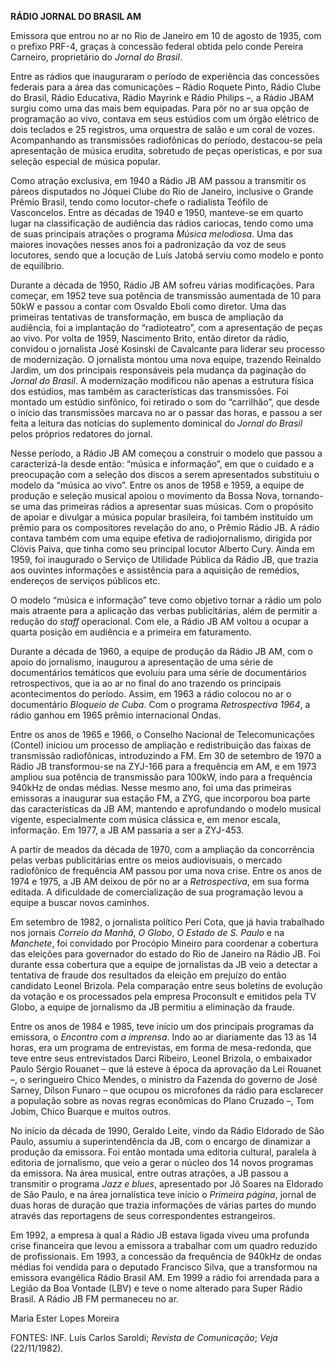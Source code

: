 **RÁDIO JORNAL DO BRASIL AM**

Emissora que entrou no ar no Rio de Janeiro em 10 de agosto de 1935, com
o prefixo PRF-4, graças à concessão federal obtida pelo conde Pereira
Carneiro, proprietário do *Jornal do Brasil*.

Entre as rádios que inauguraram o período de experiência das concessões
federais para a área das comunicações – Rádio Roquete Pinto, Rádio Clube
do Brasil, Rádio Educativa, Rádio Mayrink e Rádio Philips –, a Rádio
JBAM surgiu como uma das mais bem equipadas. Para pôr no ar sua opção de
programação ao vivo, contava em seus estúdios com um órgão elétrico de
dois teclados e 25 registros, uma orquestra de salão e um coral de
vozes. Acompanhando as transmissões radiofônicas do período, destacou-se
pela apresentação de música erudita, sobretudo de peças operísticas, e
por sua seleção especial de música popular.

Como atração exclusiva, em 1940 a Rádio JB AM passou a transmitir os
páreos disputados no Jóquei Clube do Rio de Janeiro, inclusive o Grande
Prêmio Brasil, tendo como locutor-chefe o radialista Teófilo de
Vasconcelos. Entre as décadas de 1940 e 1950, manteve-se em quarto lugar
na classificação de audiência das rádios cariocas, tendo como uma de
suas principais atrações o programa *Música melodiosa*. Uma das maiores
inovações nesses anos foi a padronização da voz de seus locutores, sendo
que a locução de Luís Jatobá serviu como modelo e ponto de equilíbrio.

Durante a década de 1950, Rádio JB AM sofreu várias modificações. Para
começar, em 1952 teve sua potência de transmissão aumentada de 10 para
50kW e passou a contar com Osvaldo Eboli como diretor. Uma das primeiras
tentativas de transformação, em busca de ampliação da audiência, foi a
implantação do “radioteatro”, com a apresentação de peças ao vivo. Por
volta de 1959, Nascimento Brito, então diretor da rádio, convidou o
jornalista José Kosinski de Cavalcante para liderar seu processo de
modernização. O jornalista montou uma nova equipe, trazendo Reinaldo
Jardim, um dos principais responsáveis pela mudança da paginação do
*Jornal do Brasil*. A modernização modificou não apenas a estrutura
física dos estúdios, mas também as características das transmissões. Foi
montado um estúdio sinfônico, foi retirado o som do “carrilhão”, que
desde o início das transmissões marcava no ar o passar das horas, e
passou a ser feita a leitura das notícias do suplemento dominical do
*Jornal do Brasil* pelos próprios redatores do jornal.

Nesse período, a Rádio JB AM começou a construir o modelo que passou a
caracterizá-la desde então: “música e informação”, em que o cuidado e a
preocupação com a seleção dos discos a serem apresentados substituiu o
modelo da “música ao vivo”. Entre os anos de 1958 e 1959, a equipe de
produção e seleção musical apoiou o movimento da Bossa Nova, tornando-se
uma das primeiras rádios a apresentar suas músicas. Com o propósito de
apoiar e divulgar a música popular brasileira, foi também instituído um
prêmio para os compositores revelação do ano, o Prêmio Rádio JB. A rádio
contava também com uma equipe efetiva de radiojornalismo, dirigida por
Clóvis Paiva, que tinha como seu principal locutor Alberto Cury. Ainda
em 1959, foi inaugurado o Serviço de Utilidade Pública da Rádio JB, que
trazia aos ouvintes informações e assistência para a aquisição de
remédios, endereços de serviços públicos etc.

O modelo “música e informação” teve como objetivo tornar a rádio um polo
mais atraente para a aplicação das verbas publicitárias, além de
permitir a redução do *staff* operacional. Com ele, a Rádio JB AM voltou
a ocupar a quarta posição em audiência e a primeira em faturamento.

Durante a década de 1960, a equipe de produção da Rádio JB AM, com o
apoio do jornalismo, inaugurou a apresentação de uma série de
documentários temáticos que evoluiu para uma série de documentários
retrospectivos, que ia ao ar no final do ano trazendo os principais
acontecimentos do período. Assim, em 1963 a rádio colocou no ar o
documentário *Bloqueio de Cuba*. Com o programa *Retrospectiva 1964*, a
rádio ganhou em 1965 prêmio internacional Ondas.

Entre os anos de 1965 e 1966, o Conselho Nacional de Telecomunicações
(Contel) iniciou um processo de ampliação e redistribuição das faixas de
transmissão radiofônicas, introduzindo a FM. Em 30 de setembro de 1970 a
Rádio JB transformou-se na ZYJ-166 para a frequência em AM, e em 1973
ampliou sua potência de transmissão para 100kW, indo para a frequência
940kHz de ondas médias. Nesse mesmo ano, foi uma das primeiras emissoras
a inaugurar sua estação FM, a ZYG, que incorporou boa parte das
características da JB AM, mantendo e aprofundando o modelo musical
vigente, especialmente com música clássica e, em menor escala,
informação. Em 1977, a JB AM passaria a ser a ZYJ-453.

A partir de meados da década de 1970, com a ampliação da concorrência
pelas verbas publicitárias entre os meios audiovisuais, o mercado
radiofônico de frequência AM passou por uma nova crise. Entre os anos de
1974 e 1975, a JB AM deixou de pôr no ar a *Retrospectiva*, em sua forma
editada. A dificuldade de comercialização de sua programação levou a
equipe a buscar novos caminhos.

Em setembro de 1982, o jornalista político Peri Cota, que já havia
trabalhado nos jornais *Correio da Manhã*, *O Globo*, *O Estado de S.
Paulo* e na *Manchete*, foi convidado por Procópio Mineiro para
coordenar a cobertura das eleições para governador do estado do Rio de
Janeiro na Rádio JB. Foi durante essa cobertura que a equipe de
jornalistas da JB veio a detectar a tentativa de fraude dos resultados
da eleição em prejuízo do então candidato Leonel Brizola. Pela
comparação entre seus boletins de evolução da votação e os processados
pela empresa Proconsult e emitidos pela TV Globo, a equipe de jornalismo
da JB permitiu a eliminação da fraude.

Entre os anos de 1984 e 1985, teve início um dos principais programas da
emissora, o *Encontro com a imprensa*. Indo ao ar diariamente das 13 às
14 horas, era um programa de entrevistas, em forma de mesa-redonda, que
teve entre seus entrevistados Darci Ribeiro, Leonel Brizola, o
embaixador Paulo Sérgio Rouanet – que lá esteve à época da aprovação da
Lei Rouanet –, o seringueiro Chico Mendes, o ministro da Fazenda do
governo de José Sarney, Dílson Funaro – que ocupou os microfones da
rádio para esclarecer a população sobre as novas regras econômicas do
Plano Cruzado –, Tom Jobim, Chico Buarque e muitos outros.

No início da década de 1990, Geraldo Leite, vindo da Rádio Eldorado de
São Paulo, assumiu a superintendência da JB, com o encargo de dinamizar
a produção da emissora. Foi então montada uma editoria cultural,
paralela à editoria de jornalismo, que veio a gerar o núcleo dos 14
novos programas da emissora. Na área musical, entre outras atrações, a
JB passou a transmitir o programa *Jazz e blues*, apresentado por Jô
Soares na Eldorado de São Paulo, e na área jornalística teve início o
*Primeira página*, jornal de duas horas de duração que trazia
informações de várias partes do mundo através das reportagens de seus
correspondentes estrangeiros.

Em 1992, a empresa à qual a Rádio JB estava ligada viveu uma profunda
crise financeira que levou a emissora a trabalhar com um quadro reduzido
de profissionais. Em 1993, a concessão da frequência de 940kHz de ondas
médias foi vendida para o deputado Francisco Silva, que a transformou na
emissora evangélica Rádio Brasil AM. Em 1999 a rádio foi arrendada para
a Legião da Boa Vontade (LBV) e teve o nome alterado para Super Rádio
Brasil. A Rádio JB FM permaneceu no ar.

Maria Ester Lopes Moreira

FONTES: INF. Luís Carlos Saroldi; *Revista de Comunicação*; *Veja*
(22/11/1982).
